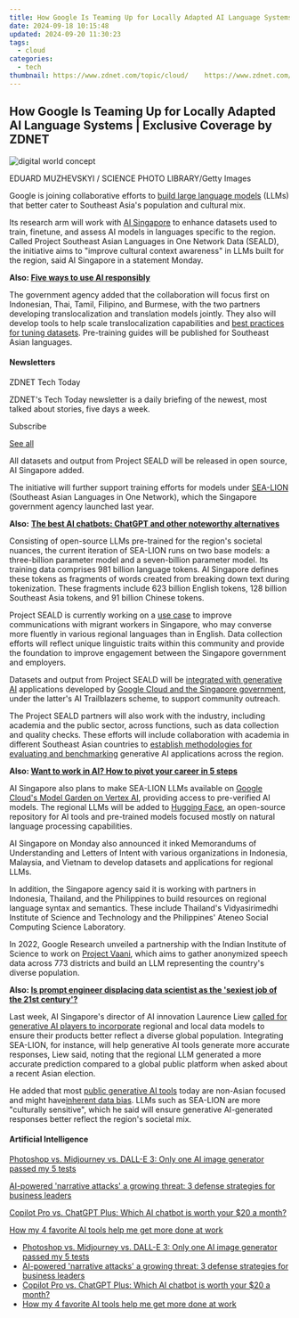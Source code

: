 ```yaml
---
title: How Google Is Teaming Up for Locally Adapted AI Language Systems | Exclusive Coverage by ZDNET
date: 2024-09-18 10:15:48
updated: 2024-09-20 11:30:23
tags:
  - cloud
categories:
  - tech
thumbnail: https://www.zdnet.com/topic/cloud/    https://www.zdnet.com/a/img/resize/725a3df873d975a1c89b9d753faedef3371246b0/2024/03/12/c742a1b9-6256-4435-8630-52aef68f629c/gettyimages-1191009124.jpg?width=170&height=96&fit=crop&auto=webp
---
```


## How Google Is Teaming Up for Locally Adapted AI Language Systems | Exclusive Coverage by ZDNET

![digital world concept](https://www.zdnet.com/a/img/resize/a90d70657a96b6d40bf0aa2a27386ed5d6364409/2024/03/12/c742a1b9-6256-4435-8630-52aef68f629c/gettyimages-1191009124.jpg?auto=webp&width=1280)

EDUARD MUZHEVSKYI / SCIENCE PHOTO LIBRARY/Getty Images

Google is joining collaborative efforts to [build large language models](https://www.zdnet.com/article/enterprises-will-need-ai-governance-as-large-language-models-grow-in-number/) (LLMs) that better cater to Southeast Asia's population and cultural mix. 

Its research arm will work with [AI Singapore](https://www.zdnet.com/article/singapore-ramps-up-ai-drive-with-inter-agency-unit/) to enhance datasets used to train, finetune, and assess AI models in languages specific to the region. Called Project Southeast Asian Languages in One Network Data (SEALD), the initiative aims to "improve cultural context awareness" in LLMs built for the region, said AI Singapore in a statement Monday. 

**Also: [Five ways to use AI responsibly](https://www.zdnet.com/article/five-ways-to-use-ai-responsibly/#google%5Fvignette)**

The government agency added that the collaboration will focus first on Indonesian, Thai, Tamil, Filipino, and Burmese, with the two partners developing translocalization and translation models jointly. They also will develop tools to help scale translocalization capabilities and [best practices for tuning datasets](https://www.zdnet.com/article/singapore-keeping-its-eye-on-data-centers-and-data-models-as-ai-adoption-grows/). Pre-training guides will be published for Southeast Asian languages. 

#### Newsletters

ZDNET Tech Today

ZDNET's Tech Today newsletter is a daily briefing of the newest, most talked about stories, five days a week.

 Subscribe

[See all](https://www.zdnet.com/newsletters/)

All datasets and output from Project SEALD will be released in open source, AI Singapore added.

The initiative will further support training efforts for models under [SEA-LION](https://www.zdnet.com/article/new-research-initiative-aims-to-build-large-language-ai-model-for-southeast-asia/) (Southeast Asian Languages in One Network), which the Singapore government agency launched last year. 

**Also:** [**The best AI chatbots: ChatGPT and other noteworthy alternatives**](https://www.zdnet.com/article/best-ai-chatbot/)

Consisting of open-source LLMs pre-trained for the region's societal nuances, the current iteration of SEA-LION runs on two base models: a three-billion parameter model and a seven-billion parameter model. Its training data comprises 981 billion language tokens. AI Singapore defines these tokens as fragments of words created from breaking down text during tokenization. These fragments include 623 billion English tokens, 128 billion Southeast Asia tokens, and 91 billion Chinese tokens. 

Project SEALD is currently working on a [use case](https://www.zdnet.com/article/singapore-looks-for-generative-ai-use-cases-with-sandbox-options/) to improve communications with migrant workers in Singapore, who may converse more fluently in various regional languages than in English. Data collection efforts will reflect unique linguistic traits within this community and provide the foundation to improve engagement between the Singapore government and employers.

Datasets and output from Project SEALD will be [integrated with generative AI](https://www.zdnet.com/article/ai-leaders-urged-to-integrate-local-data-models-for-diversitys-sake/) applications developed by [Google Cloud and the Singapore government](https://www.zdnet.com/article/singapore-puts-ai-on-the-cloud-to-boost-public-sector-deployment/), under the latter's AI Trailblazers scheme, to support community outreach. 

The Project SEALD partners will also work with the industry, including academia and the public sector, across functions, such as data collection and quality checks. These efforts will include collaboration with academia in different Southeast Asian countries to [establish methodologies for evaluating and benchmarking](https://www.zdnet.com/article/customized-test-benchmarks-and-openness-crucial-as-generative-ai-models-evolve/) generative AI applications across the region. 

**Also: [Want to work in AI? How to pivot your career in 5 steps](https://www.zdnet.com/article/want-to-work-in-ai-how-to-pivot-your-career-in-5-steps/)**

AI Singapore also plans to make SEA-LION LLMs available on [Google Cloud's Model Garden on Vertex AI](https://www.zdnet.com/article/google-launches-vertex-ai-a-platform-to-connect-ml-tools/), providing access to pre-verified AI models. The regional LLMs will be added to [Hugging Face](https://www.zdnet.com/article/hugging-face-launching-robotics-project-with-former-tesla-scientist/), an open-source repository for AI tools and pre-trained models focused mostly on natural language processing capabilities. 

AI Singapore on Monday also announced it inked Memorandums of Understanding and Letters of Intent with various organizations in Indonesia, Malaysia, and Vietnam to develop datasets and applications for regional LLMs. 

In addition, the Singapore agency said it is working with partners in Indonesia, Thailand, and the Philippines to build resources on regional language syntax and semantics. These include Thailand's Vidyasirimedhi Institute of Science and Technology and the Philippines' Ateneo Social Computing Science Laboratory.

In 2022, Google Research unveiled a partnership with the Indian Institute of Science to work on [Project Vaani](https://blog.google/intl/en-in/company-news/inside-google/google-for-india-2022-ai-announcements/), which aims to gather anonymized speech data across 773 districts and build an LLM representing the country's diverse population. 

**Also: [Is prompt engineer displacing data scientist as the 'sexiest job of the 21st century'?](https://www.zdnet.com/article/is-prompt-engineer-displacing-data-scientist-as-the-sexiest-job-of-the-21st-century/)**

Last week, AI Singapore's director of AI innovation Laurence Liew [called for generative AI players to incorporate](https://www.zdnet.com/article/ai-leaders-urged-to-integrate-local-data-models-for-diversitys-sake/) regional and local data models to ensure their products better reflect a diverse global population. Integrating SEA-LION, for instance, will help generative AI tools generate more accurate responses, Liew said, noting that the regional LLM generated a more accurate prediction compared to a global public platform when asked about a recent Asian election.

He added that most [public generative AI tools](https://www.zdnet.com/article/best-ai-chatbot/) today are non-Asian focused and might have[inherent data bias](https://www.zdnet.com/article/ai-safety-and-bias-untangling-the-complex-chain-of-ai-training/). LLMs such as SEA-LION are more "culturally sensitive", which he said will ensure generative AI-generated responses better reflect the region's societal mix. 

#### Artificial Intelligence

[Photoshop vs. Midjourney vs. DALL-E 3: Only one AI image generator passed my 5 tests](https://www.zdnet.com/article/is-photoshops-new-text-to-image-as-good-as-midjourney-and-dall-e-we-test-it-and-see/ "Photoshop vs. Midjourney vs. DALL-E 3: Only one AI image generator passed my 5 tests")

[AI-powered 'narrative attacks' a growing threat: 3 defense strategies for business leaders](https://www.zdnet.com/article/ai-powered-narrative-attacks-a-growing-threat-3-defense-strategies-for-business-leaders/ "AI-powered 'narrative attacks' a growing threat: 3 defense strategies for business leaders")

[Copilot Pro vs. ChatGPT Plus: Which AI chatbot is worth your $20 a month?](https://www.zdnet.com/article/copilot-pro-vs-chatgpt-plus-which-is-ai-chatbot-is-worth-your-20-a-month/ "Copilot Pro vs. ChatGPT Plus: Which AI chatbot is worth your $20 a month?")

[How my 4 favorite AI tools help me get more done at work](https://www.zdnet.com/article/how-my-4-favorite-ai-tools-help-me-get-more-done-at-work/ "How my 4 favorite AI tools help me get more done at work")

* [Photoshop vs. Midjourney vs. DALL-E 3: Only one AI image generator passed my 5 tests](https://www.zdnet.com/article/is-photoshops-new-text-to-image-as-good-as-midjourney-and-dall-e-we-test-it-and-see/ "Photoshop vs. Midjourney vs. DALL-E 3: Only one AI image generator passed my 5 tests")
* [AI-powered 'narrative attacks' a growing threat: 3 defense strategies for business leaders](https://www.zdnet.com/article/ai-powered-narrative-attacks-a-growing-threat-3-defense-strategies-for-business-leaders/ "AI-powered 'narrative attacks' a growing threat: 3 defense strategies for business leaders")
* [Copilot Pro vs. ChatGPT Plus: Which AI chatbot is worth your $20 a month?](https://www.zdnet.com/article/copilot-pro-vs-chatgpt-plus-which-is-ai-chatbot-is-worth-your-20-a-month/ "Copilot Pro vs. ChatGPT Plus: Which AI chatbot is worth your $20 a month?")
* [How my 4 favorite AI tools help me get more done at work](https://www.zdnet.com/article/how-my-4-favorite-ai-tools-help-me-get-more-done-at-work/ "How my 4 favorite AI tools help me get more done at work")

<ins class="adsbygoogle"
     style="display:block"
     data-ad-format="autorelaxed"
     data-ad-client="ca-pub-7571918770474297"
     data-ad-slot="1223367746"></ins>



<ins class="adsbygoogle"
     style="display:block"
     data-ad-client="ca-pub-7571918770474297"
     data-ad-slot="8358498916"
     data-ad-format="auto"
     data-full-width-responsive="true"></ins>
